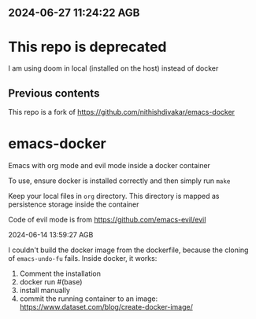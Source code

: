 ## 2024-06-27 11:24:22 AGB

# This repo is deprecated

I am using doom in local (installed on the host) instead of docker

## Previous contents

This repo is a fork of https://github.com/nithishdivakar/emacs-docker

# emacs-docker
Emacs with org mode and evil mode inside a docker 
container

To use,  ensure docker  is installed correctly and 
then simply run `make` 

Keep your local files in `org` directory.  This 
directory is mapped as persistence
storage inside the container

Code of evil mode is from https://github.com/emacs-evil/evil

2024-06-14 13:59:27 AGB

I couldn't build the docker image from the dockerfile, because the cloning of `emacs-undo-fu` fails. Inside docker, it works:

1. Comment the installation
2. docker run #(base)
3. install manually
4. commit the running container to an image: https://www.dataset.com/blog/create-docker-image/
